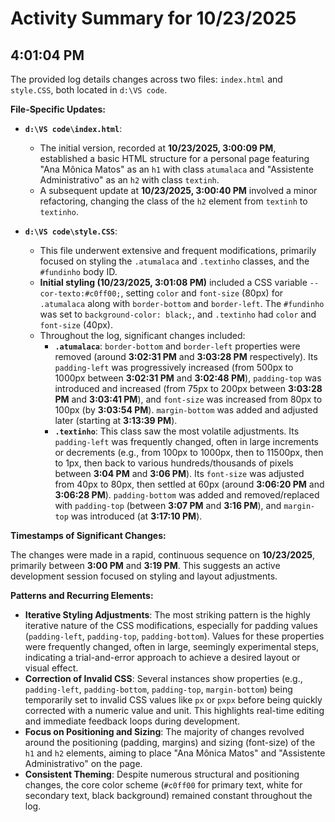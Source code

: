 # Activity Summary for 10/23/2025

## 4:01:04 PM
The provided log details changes across two files: `index.html` and `style.CSS`, both located in `d:\VS code`.

**File-Specific Updates:**

*   **`d:\VS code\index.html`**:
    *   The initial version, recorded at **10/23/2025, 3:00:09 PM**, established a basic HTML structure for a personal page featuring "Ana Mônica Matos" as an `h1` with class `atumalaca` and "Assistente Administrativo" as an `h2` with class `textinh`.
    *   A subsequent update at **10/23/2025, 3:00:40 PM** involved a minor refactoring, changing the class of the `h2` element from `textinh` to `textinho`.

*   **`d:\VS code\style.CSS`**:
    *   This file underwent extensive and frequent modifications, primarily focused on styling the `.atumalaca` and `.textinho` classes, and the `#fundinho` body ID.
    *   **Initial styling (10/23/2025, 3:01:08 PM)** included a CSS variable `--cor-texto:#c0ff00;`, setting `color` and `font-size` (80px) for `.atumalaca` along with `border-bottom` and `border-left`. The `#fundinho` was set to `background-color: black;`, and `.textinho` had `color` and `font-size` (40px).
    *   Throughout the log, significant changes included:
        *   **`.atumalaca`**: `border-bottom` and `border-left` properties were removed (around **3:02:31 PM** and **3:03:28 PM** respectively). Its `padding-left` was progressively increased (from 500px to 1000px between **3:02:31 PM** and **3:02:48 PM**), `padding-top` was introduced and increased (from 75px to 200px between **3:03:28 PM** and **3:03:41 PM**), and `font-size` was increased from 80px to 100px (by **3:03:54 PM**). `margin-bottom` was added and adjusted later (starting at **3:13:39 PM**).
        *   **`.textinho`**: This class saw the most volatile adjustments. Its `padding-left` was frequently changed, often in large increments or decrements (e.g., from 100px to 1000px, then to 11500px, then to 1px, then back to various hundreds/thousands of pixels between **3:04 PM** and **3:06 PM**). Its `font-size` was adjusted from 40px to 80px, then settled at 60px (around **3:06:20 PM** and **3:06:28 PM**). `padding-bottom` was added and removed/replaced with `padding-top` (between **3:07 PM** and **3:16 PM**), and `margin-top` was introduced (at **3:17:10 PM**).

**Timestamps of Significant Changes:**

The changes were made in a rapid, continuous sequence on **10/23/2025**, primarily between **3:00 PM** and **3:19 PM**. This suggests an active development session focused on styling and layout adjustments.

**Patterns and Recurring Elements:**

*   **Iterative Styling Adjustments**: The most striking pattern is the highly iterative nature of the CSS modifications, especially for padding values (`padding-left`, `padding-top`, `padding-bottom`). Values for these properties were frequently changed, often in large, seemingly experimental steps, indicating a trial-and-error approach to achieve a desired layout or visual effect.
*   **Correction of Invalid CSS**: Several instances show properties (e.g., `padding-left`, `padding-bottom`, `padding-top`, `margin-bottom`) being temporarily set to invalid CSS values like `px` or `pxpx` before being quickly corrected with a numeric value and unit. This highlights real-time editing and immediate feedback loops during development.
*   **Focus on Positioning and Sizing**: The majority of changes revolved around the positioning (padding, margins) and sizing (font-size) of the `h1` and `h2` elements, aiming to place "Ana Mônica Matos" and "Assistente Administrativo" on the page.
*   **Consistent Theming**: Despite numerous structural and positioning changes, the core color scheme (`#c0ff00` for primary text, white for secondary text, black background) remained constant throughout the log.